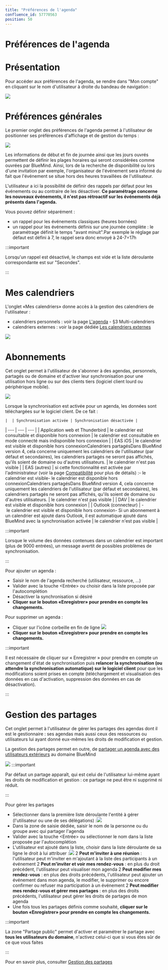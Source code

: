 ```yaml
---
title: "Préférences de l'agenda"
confluence_id: 57770563
position: 50
---
```

# Préférences de l'agenda


# Présentation

Pour accéder aux préférences de l'agenda, se rendre dans "Mon compte" en cliquant sur le nom d'utilisateur à droite du bandeau de navigation :

![](../../attachments/57770060/57770071.png)


# Préférences générales

Le premier onglet des préférences de l'agenda permet à l'utilisateur de positionner ses préférences d'affichage et de gestion du temps :

![](../../attachments/57770563/62558501.png)

Les informations de début et fin de journée ainsi que les jours ouvrés permettent de définir les plages horaires qui seront considérées comme ouvrées par BlueMind. Ainsi, lors de la recherche de disponibilité ou lors d'une invitation par exemple, l'organisateur de l'événement sera informé du fait que l'événement se situe hors des heures travaillées de l'utilisateur.

L'utilisateur a ici la possibilité de définir des rappels par défaut pour les événements ou au contraire de les désactiver.
**Ce paramétrage concerne les nouveaux événements, il n'est pas rétroactif sur les événements déjà présents dans l'agenda.**

Vous pouvez définir séparément :

- un rappel pour les événements classiques (heures bornées)
- un rappel pour les événements définis sur une journée complète : le paramétrage définit le temps "avant minuit".Par exemple le réglage par défaut est défini à 7, le rappel sera donc envoyé à 24-7=17h

:::important

Lorsqu'un rappel est désactivé, le champs est vide et la liste déroulante correspondante est sur "Secondes".

:::

# Mes calendriers

L'onglet «Mes calendriers» donne accès à la gestion des calendriers de l'utilisateur :

- calendriers personnels : voir la page [L'agenda](/Guide_de_l_utilisateur/L_agenda/) - §3 Multi-calendriers
- calendriers externes : voir la page dédiée [Les calendriers externes](/Guide_de_l_utilisateur/L_agenda/Les_calendriers_externes/)


![](../../attachments/57770563/62558504.png)

# Abonnements

Cet onglet permet à l'utilisateur de s'abonner à des agendas, personnels, partagés ou de domaine et d'activer leur synchronisation pour une utilisation hors ligne ou sur des clients tiers (logiciel client lourd ou périphérique mobile).

![](../../attachments/57770563/62558512.png)

Lorsque la synchronisation est activée pour un agenda, les données sont téléchargées sur le logiciel client. De ce fait :


    |  | Synchronisation activée | Synchronisation désactivée |
| --- | --- | --- |
| Application web et Thunderbird | le calendrier est consultable et disponible hors connexion | le calendrier est consultable en mode connecté mais indisponible hors connexion |
| EAS iOS | le calendrier est visible et disponible hors connexionCalendriers partagésDans BlueMind version 4, cela concerne uniquement les calendriers de l'utilisateur (par défaut et secondaires), les calendriers partagés ne seront pas affichés, qu'ils soient de domaine ou d'autres utilisateurs. | le calendrier n'est pas visible |
| EAS (autres) | si cette fonctionnalité est activée par l'administrateur (voir la page [Compatibilité](Compatibilite_57770212.html) pour plus de détails) :- le calendrier est visible- le calendrier est disponible hors connexionCalendriers partagésDans BlueMind version 4, cela concerne uniquement les calendriers de l'utilisateur (par défaut et secondaires), les calendriers partagés ne seront pas affichés, qu'ils soient de domaine ou d'autres utilisateurs. | le calendrier n'est pas visible |
| DAV | le calendrier est visible et disponible hors connexion |
| Outlook (connecteur) | - le calendrier est visible et disponible hors connexion- Si un abonnement à un calendrier est ajouté dans Outlook, il est automatique ajouté dans BlueMind avec la synchronisation activée | le calendrier n'est pas visible |

:::important

Lorsque le volume des données contenues dans un calendrier est important (plus de 9000 entrées), un message avertit de possibles problèmes de synchronisation.

:::

Pour ajouter un agenda :

- Saisir le nom de l'agenda recherché (utilisateur, ressource, ...)
- Valider avec la touche &lt;Entrée> ou choisir dans la liste proposée par l'autocomplétion
- Désactiver la synchronisation si désiré
- **Cliquer sur le bouton «Enregistrer» pour prendre en compte les changements.**


Pour supprimer un agenda :

- Cliquer sur l'icône corbeille en fin de ligne ![](../../attachments/57770563/62558516.png)
- **Cliquer sur le bouton «Enregistrer» pour prendre en compte les changements.**

:::important

Il est nécessaire de cliquer sur « Enregistrer » pour prendre en compte un changement d'état de synchronisation puis **relancer la synchronisation (ou attendre la synchronisation automatique) sur le logiciel client** pour que les modifications soient prises en compte (téléchargement et visualisation des données en cas d'activation, suppression des données en cas de désactivation).

:::

# Gestion des partages

Cet onglet permet à l'utilisateur de gérer les partages des agendas dont il est le gestionnaire : ses agendas mais aussi ceux des ressources ou utilisateurs lui ayant donné eux-mêmes les droits de modification et gestion.

La gestion des partages permet en outre, de [partager un agenda avec des utilisateurs extérieurs](/Guide_de_l_utilisateur/L_agenda/Le_partage_d_agenda/#Lepartaged'agenda-partage-exterieur) au domaine BlueMind

![](../../attachments/57770563/62558510.png)
:::important

Par défaut un partage apparaît, qui est celui de l'utilisateur lui-même ayant les droits de modification et gestion : ce partage ne peut être ni supprimé ni réduit.

:::

Pour gérer les partages

- Sélectionner dans la première liste déroulante l'entité à gérer (l'utilisateur ou une de ses délégations) :![](../../attachments/57770563/62558508.png)
- Dans la zone de saisie dédiée, saisir le nom de la personne ou du groupe avec qui partager l'agenda
- Valider avec la touche &lt;Entrée> ou sélectionner le nom dans la liste proposée par l'autocomplétion
- L'utilisateur est ajouté dans la liste, choisir dans la liste déroulante de sa ligne le droit à lui attribuer :![](../../attachments/57770563/62558506.png) 
  2 **Peut m'inviter à une réunion** : l'utilisateur peut m'inviter en m'ajoutant à la liste des participants à un événement
  2 **Peut m'inviter et voir mes rendez-vous** : en plus du droit précédent, l'utilisateur peut visualiser mon agenda
  2 **Peut modifier mes rendez-vous** : en plus des droits précédents, l'utilisateur peut ajouter un événement dans mon agenda, le modifier, le supprimer ou encore confirmer ou refuser ma participation à un événement
  2 **Peut modifier mes rendez-vous et gérer mes partages** : en plus des droits précédents, l'utilisateur peut gérer les droits de partages de mon agenda
- Une fois tous les partages définis comme souhaité, **cliquer sur le bouton «Enregistrer» pour prendre en compte les changements.**

:::important

La zone "Partage public" permet d'activer et paramétrer le partage avec **tous les utilisateurs du domaine**, n'activez celui-ci que si vous êtes sûr de ce que vous faites

:::

Pour en savoir plus, consulter [Gestion des partages](/Guide_de_l_utilisateur/Gestion_des_partages/)


